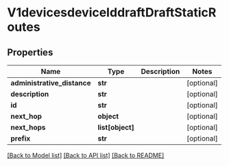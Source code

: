 # V1devicesdeviceIddraftDraftStaticRoutes

## Properties
Name | Type | Description | Notes
------------ | ------------- | ------------- | -------------
**administrative_distance** | **str** |  | [optional] 
**description** | **str** |  | [optional] 
**id** | **str** |  | [optional] 
**next_hop** | **object** |  | [optional] 
**next_hops** | **list[object]** |  | [optional] 
**prefix** | **str** |  | [optional] 

[[Back to Model list]](../README.md#documentation-for-models) [[Back to API list]](../README.md#documentation-for-api-endpoints) [[Back to README]](../README.md)

